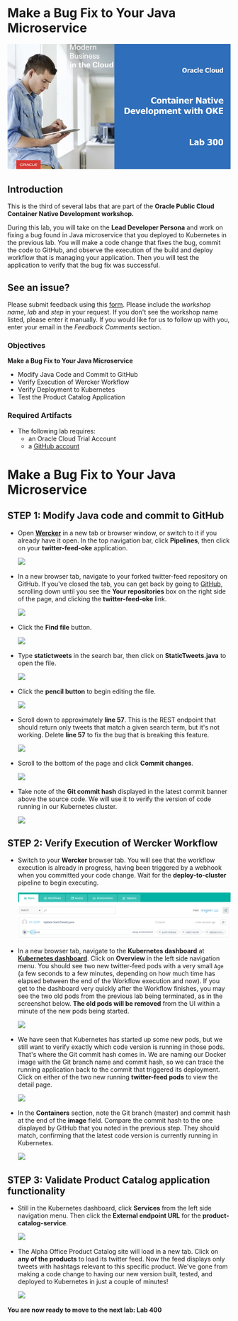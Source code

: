 # Make a Bug Fix to Your Java Microservice

![](images/300/header.png)

## Introduction

This is the third of several labs that are part of the **Oracle Public Cloud Container Native Development workshop.** 

During this lab, you will take on the **Lead Developer Persona** and work on fixing a bug found in Java microservice that you deployed to Kubernetes in the previous lab. You will make a code change that fixes the bug, commit the code to GitHub, and observe the execution of the build and deploy workflow that is managing your application. Then you will test the application to verify that the bug fix was successful.

## See an issue?
Please submit feedback using this [form](https://apexapps.oracle.com/pls/apex/f?p=133:1:::::P1_FEEDBACK:1). Please include the *workshop name*, *lab* and *step* in your request.  If you don't see the workshop name listed, please enter it manually. If you would like for us to follow up with you, enter your email in the *Feedback Comments* section.
### Objectives

**Make a Bug Fix to Your Java Microservice**

- Modify Java Code and Commit to GitHub
- Verify Execution of Wercker Workflow
- Verify Deployment to Kubernetes
- Test the Product Catalog Application

### Required Artifacts

- The following lab requires:
  - an Oracle Cloud Trial Account
  - a [GitHub account](https://github.com/join)

# Make a Bug Fix to Your Java Microservice

<!-- ## Fix Java Microservice -->

## **STEP 1**: Modify Java code and commit to GitHub

- Open **[Wercker](https://app.wercker.com)** in a new tab or browser window, or switch to it if you already have it open. In the top navigation bar, click **Pipelines**, then click on your **twitter-feed-oke** application.

  ![](images/300/0.png)

- In a new browser tab, navigate to your forked twitter-feed repository on GitHub. If you've closed the tab, you can get back by going to [GitHub](https://github.com/), scrolling down until you see the **Your repositories** box on the right side of the page, and clicking the **twitter-feed-oke** link.

  ![](images/300/1.png)

- Click the **Find file** button.

  ![](images/300/2.png)

- Type **statictweets** in the search bar, then click on **StaticTweets.java** to open the file.

  ![](images/300/3.png)

- Click the **pencil button** to begin editing the file.

  ![](images/300/4.png)

- Scroll down to approximately **line 57**. This is the REST endpoint that should return only tweets that match a given search term, but it's not working. Delete **line 57** to fix the bug that is breaking this feature.

  ![](images/300/5.png)

- Scroll to the bottom of the page and click **Commit changes**.

  ![](images/300/6.png)

- Take note of the **Git commit hash** displayed in the latest commit banner above the source code. We will use it to verify the version of code running in our Kubernetes cluster.

  ![](images/300/9.png)

## **STEP 2**: Verify Execution of Wercker Workflow

- Switch to your **Wercker** browser tab. You will see that the workflow execution is already in progress, having been triggered by a webhook when you committed your code change. Wait for the **deploy-to-cluster** pipeline to begin executing.

  ![](images/300/7.png)

- In a new browser tab, navigate to the **Kubernetes dashboard** at [**Kubernetes dashboard**](http://localhost:8001/api/v1/namespaces/kube-system/services/https:kubernetes-dashboard:/proxy/). Click on **Overview** in the left side navigation menu. You should see two new twitter-feed pods with a very small `Age` (a few seconds to a few minutes, depending on how much time has elapsed between the end of the Workflow execution and now). If you get to the dashboard very quickly after the Workflow finishes, you may see the two old pods from the previous lab being terminated, as in the screenshot below. **The old pods will be removed** from the UI within a minute of the new pods being started.

  ![](images/300/8.png)

- We have seen that Kubernetes has started up some new pods, but we still want to verify exactly which code version is running in those pods. That's where the Git commit hash comes in. We are naming our Docker image with the Git branch name and commit hash, so we can trace the running application back to the commit that triggered its deployment. Click on either of the two new running **twitter-feed pods** to view the detail page.

  ![](images/300/10.png)

- In the **Containers** section, note the Git branch (master) and commit hash at the end of the **image** field. Compare the commit hash to the one displayed by GitHub that you noted in the previous step. They should match, confirming that the latest code version is currently running in Kubernetes.

  ![](images/300/11.png)

## **STEP 3**: Validate Product Catalog application functionality

- Still in the Kubernetes dashboard, click **Services** from the left side navigation menu. Then click the **External endpoint URL** for the **product-catalog-service**.

  ![](images/300/12.png)

- The Alpha Office Product Catalog site will load in a new tab. Click on **any of the products** to load its twitter feed. Now the feed displays only tweets with hashtags relevant to this specific product. We've gone from making a code change to having our new version built, tested, and deployed to Kubernetes in just a couple of minutes!

  ![](images/300/13.png)

**You are now ready to move to the next lab: Lab 400**
